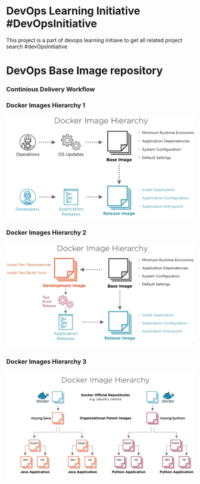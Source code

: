 # DevOps Learning Initiative #DevOpsInitiative
This project is a part of devops learning initiave to get all related project
search #devOpsInitiative


# DevOps Base Image repository

### Continious Delivery Workflow

### Docker Images Hierarchy 1
![Docker Images Hierarchy](images/dih1.png "Docker Images Hierarchy 1")

### Docker Images Hierarchy 2
![Docker Images Hierarchy](images/dih2.png "Docker Images Hierarchy 2")

### Docker Images Hierarchy 3
![Docker Images Hierarchy](images/dih3.png "Docker Images Hierarchy 3")
